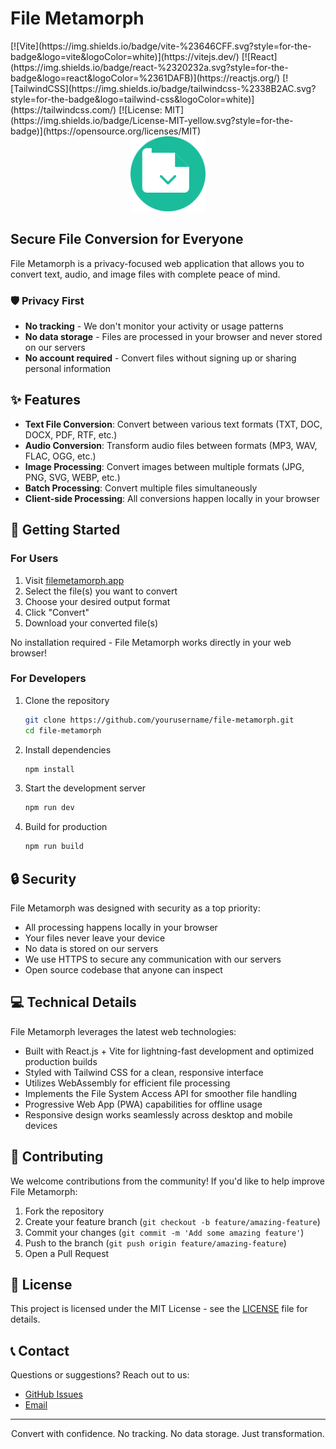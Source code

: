 # File Metamorph

<div alig="center">
  [![Vite](https://img.shields.io/badge/vite-%23646CFF.svg?style=for-the-badge&logo=vite&logoColor=white)](https://vitejs.dev/)
  [![React](https://img.shields.io/badge/react-%2320232a.svg?style=for-the-badge&logo=react&logoColor=%2361DAFB)](https://reactjs.org/)
  [![TailwindCSS](https://img.shields.io/badge/tailwindcss-%2338B2AC.svg?style=for-the-badge&logo=tailwind-css&logoColor=white)](https://tailwindcss.com/)
  [![License: MIT](https://img.shields.io/badge/License-MIT-yellow.svg?style=for-the-badge)](https://opensource.org/licenses/MIT)
</div>

<div align="center">
  <img src="./src/assets/logo.svg" alt="File Metamorph Logo" width="120" height="120">
</div>

## Secure File Conversion for Everyone

File Metamorph is a privacy-focused web application that allows you to convert text, audio, and image files with complete peace of mind. 

### 🛡️ Privacy First

- **No tracking** - We don't monitor your activity or usage patterns
- **No data storage** - Files are processed in your browser and never stored on our servers
- **No account required** - Convert files without signing up or sharing personal information

## ✨ Features

- **Text File Conversion**: Convert between various text formats (TXT, DOC, DOCX, PDF, RTF, etc.)
- **Audio Conversion**: Transform audio files between formats (MP3, WAV, FLAC, OGG, etc.)
- **Image Processing**: Convert images between multiple formats (JPG, PNG, SVG, WEBP, etc.)
- **Batch Processing**: Convert multiple files simultaneously
- **Client-side Processing**: All conversions happen locally in your browser

## 🚀 Getting Started

### For Users
1. Visit [filemetamorph.app](https://filemetamorph.app)
2. Select the file(s) you want to convert
3. Choose your desired output format
4. Click "Convert"
5. Download your converted file(s)

No installation required - File Metamorph works directly in your web browser!

### For Developers
1. Clone the repository
   ```bash
   git clone https://github.com/yourusername/file-metamorph.git
   cd file-metamorph
   ```
2. Install dependencies
   ```bash
   npm install
   ```
3. Start the development server
   ```bash
   npm run dev
   ```
4. Build for production
   ```bash
   npm run build
   ```

## 🔒 Security

File Metamorph was designed with security as a top priority:

- All processing happens locally in your browser
- Your files never leave your device
- No data is stored on our servers
- We use HTTPS to secure any communication with our servers
- Open source codebase that anyone can inspect

## 💻 Technical Details

File Metamorph leverages the latest web technologies:

- Built with React.js + Vite for lightning-fast development and optimized production builds
- Styled with Tailwind CSS for a clean, responsive interface
- Utilizes WebAssembly for efficient file processing
- Implements the File System Access API for smoother file handling
- Progressive Web App (PWA) capabilities for offline usage
- Responsive design works seamlessly across desktop and mobile devices

## 🤝 Contributing

We welcome contributions from the community! If you'd like to help improve File Metamorph:

1. Fork the repository
2. Create your feature branch (`git checkout -b feature/amazing-feature`)
3. Commit your changes (`git commit -m 'Add some amazing feature'`)
4. Push to the branch (`git push origin feature/amazing-feature`)
5. Open a Pull Request

## 📝 License

This project is licensed under the MIT License - see the [LICENSE](LICENSE) file for details.

## 📞 Contact

Questions or suggestions? Reach out to us:

- [GitHub Issues](https://github.com/filemetamorph/app/issues)
- [Email](xydisorder@gmail.com)

---

<div align="center">
  <p>Convert with confidence. No tracking. No data storage. Just transformation.</p>
</div>